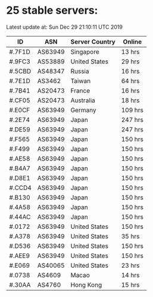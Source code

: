 # 25 stable servers:

Latest update at: Sun Dec 29 21:10:11 UTC 2019

| ID | ASN | Server Country | Online |
| -- | --- | -------------- | ------ |
| #.7F1D | AS63949 | Singapore | 13 hrs |
| #.9FC3 | AS53889 | United States | 29 hrs |
| #.5CBD | AS48347 | Russia | 16 hrs |
| #.7E1D | AS3462 | Taiwan | 64 hrs |
| #.7B41 | AS20473 | France | 16 hrs |
| #.CF05 | AS20473 | Australia | 18 hrs |
| #.E0CF | AS63949 | Germany | 109 hrs |
| #.2E74 | AS63949 | Japan | 247 hrs |
| #.DE59 | AS63949 | Japan | 247 hrs |
| #.F565 | AS63949 | Japan | 150 hrs |
| #.F499 | AS63949 | Japan | 150 hrs |
| #.AE58 | AS63949 | Japan | 150 hrs |
| #.B4A7 | AS63949 | Japan | 150 hrs |
| #.D8E1 | AS63949 | Japan | 150 hrs |
| #.CCD4 | AS63949 | Japan | 150 hrs |
| #.B130 | AS63949 | Japan | 150 hrs |
| #.4A58 | AS63949 | Japan | 150 hrs |
| #.44AC | AS63949 | Japan | 150 hrs |
| #.0172 | AS63949 | United States | 150 hrs |
| #.A378 | AS63949 | United States | 35 hrs |
| #.D536 | AS63949 | United States | 150 hrs |
| #.AEE9 | AS63949 | United States | 150 hrs |
| #.E069 | AS40065 | United States | 23 hrs |
| #.0738 | AS4609 | Macao | 14 hrs |
| #.30AA | AS4760 | Hong Kong | 15 hrs |

